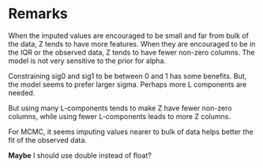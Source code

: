 # Remarks

When the imputed values are encouraged to be small and far from bulk of the
data, Z tends to have more features. When they are encouraged to be in the
IQR or the observed data, Z tends to have fewer non-zero columns.
The model is not very sensitive to the prior for alpha.

Constraining sig0 and sig1 to be between 0 and 1 has some benefits. But, the
model seems to prefer larger sigma. Perhaps more L components are needed.

But using many L-components tends to make Z have fewer non-zero columns, 
while using fewer L-components leads to more Z columns.

For MCMC, it seems imputing values nearer to bulk of data helps better
the fit of the observed data.

**Maybe** I should use double instead of float?
